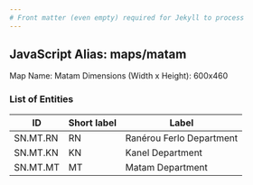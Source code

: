 ```yaml
---
# Front matter (even empty) required for Jekyll to process
---
```


## JavaScript Alias: maps/matam

Map Name: Matam
Dimensions (Width x Height): 600x460

### List of Entities

ID | Short label | Label
---|---|---|
SN.MT.RN|RN|Ranérou Ferlo Department
SN.MT.KN|KN|Kanel Department
SN.MT.MT|MT|Matam Department

